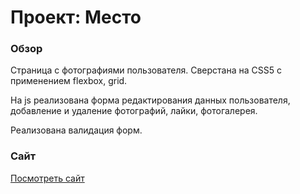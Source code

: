 # Проект: Место

### Обзор

Страница с фотографиями пользователя. Сверстана на CSS5 с применением flexbox, grid. 

На js реализована форма редактирования данных пользователя, добавление и удаление фотографий, лайки, фотогалерея.

Реализована валидация форм.

### Сайт

<a href="https://arbuznik.github.io/mesto/" target="_blank">Посмотреть сайт</a>